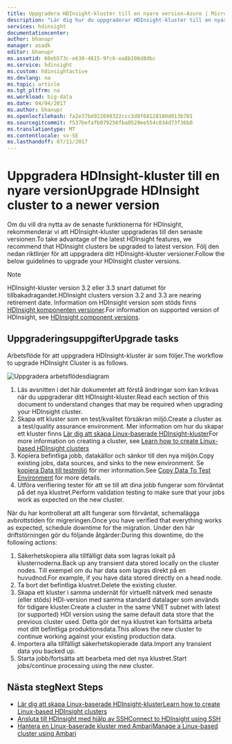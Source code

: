 ```yaml
---
title: Uppgradera HDInsight-kluster till en nyare version-Azure | Microsoft Docs
description: "Lär dig hur du uppgraderar HDInsight-kluster till en nyare version."
services: hdinsight
documentationcenter: 
author: bhanupr
manager: asadk
editor: bhanupr
ms.assetid: 60eb573c-e639-4815-9fc6-ea8b106d8dbc
ms.service: hdinsight
ms.custom: hdinsightactive
ms.devlang: na
ms.topic: article
ms.tgt_pltfrm: na
ms.workload: big-data
ms.date: 04/04/2017
ms.author: bhanupr
ms.openlocfilehash: fa2e37bd922690322ccc3d8f68128180d013b701
ms.sourcegitcommit: f537befafb079256fba0529ee554c034d73f36b0
ms.translationtype: MT
ms.contentlocale: sv-SE
ms.lasthandoff: 07/11/2017
---
```

# <a name="upgrade-hdinsight-cluster-to-a-newer-version"></a><span data-ttu-id="93694-103">Uppgradera HDInsight-kluster till en nyare version</span><span class="sxs-lookup"><span data-stu-id="93694-103">Upgrade HDInsight cluster to a newer version</span></span>
<span data-ttu-id="93694-104">Om du vill dra nytta av de senaste funktionerna för HDInsight, rekommenderar vi att HDInsight-kluster uppgraderas till den senaste versionen.</span><span class="sxs-lookup"><span data-stu-id="93694-104">To take advantage of the latest HDInsight features, we recommend that HDInsight clusters be upgraded to latest version.</span></span> <span data-ttu-id="93694-105">Följ den nedan riktlinjer för att uppgradera ditt HDInsight-kluster versioner.</span><span class="sxs-lookup"><span data-stu-id="93694-105">Follow the below guidelines to upgrade your HDInsight cluster versions.</span></span>

> [!NOTE]
> <span data-ttu-id="93694-106">HDInsight-kluster version 3.2 eller 3.3 snart datumet för tillbakadragandet.</span><span class="sxs-lookup"><span data-stu-id="93694-106">HDInsight clusters version 3.2 and 3.3 are nearing retirement date.</span></span> <span data-ttu-id="93694-107">Information om HDInsight version som stöds finns [HDInsight komponenten versioner](hdinsight-component-versioning.md#supported-hdinsight-versions).</span><span class="sxs-lookup"><span data-stu-id="93694-107">For information on supported version of HDInsight, see [HDInsight component versions](hdinsight-component-versioning.md#supported-hdinsight-versions).</span></span>
>
>

## <a name="upgrade-tasks"></a><span data-ttu-id="93694-108">Uppgraderingsuppgifter</span><span class="sxs-lookup"><span data-stu-id="93694-108">Upgrade tasks</span></span>
<span data-ttu-id="93694-109">Arbetsflöde för att uppgradera HDInsight-kluster är som följer.</span><span class="sxs-lookup"><span data-stu-id="93694-109">The workflow to upgrade HDInsight Cluster is as follows.</span></span>

![Uppgradera arbetsflödesdiagram](./media/hdinsight-upgrade-cluster/upgrade-workflow.png)

1. <span data-ttu-id="93694-111">Läs avsnitten i det här dokumentet att förstå ändringar som kan krävas när du uppgraderar ditt HDInsight-kluster.</span><span class="sxs-lookup"><span data-stu-id="93694-111">Read each section of this document to understand changes that may be required when upgrading your HDInsight cluster.</span></span>
2. <span data-ttu-id="93694-112">Skapa ett kluster som en test/kvalitet försäkran miljö.</span><span class="sxs-lookup"><span data-stu-id="93694-112">Create a cluster as a test/quality assurance environment.</span></span> <span data-ttu-id="93694-113">Mer information om hur du skapar ett kluster finns [Lär dig att skapa Linux-baserade HDInsight-kluster](hdinsight-hadoop-provision-linux-clusters.md)</span><span class="sxs-lookup"><span data-stu-id="93694-113">For more information on creating a cluster, see [Learn how to create Linux-based HDInsight clusters](hdinsight-hadoop-provision-linux-clusters.md)</span></span>
3. <span data-ttu-id="93694-114">Kopiera befintliga jobb, datakällor och sänkor till den nya miljön.</span><span class="sxs-lookup"><span data-stu-id="93694-114">Copy existing jobs, data sources, and sinks to the new environment.</span></span> <span data-ttu-id="93694-115">Se [kopiera Data till testmiljö](hdinsight-migrate-from-windows-to-linux.md#copy-data-to-the-test-environment) för mer information.</span><span class="sxs-lookup"><span data-stu-id="93694-115">See [Copy Data To Test Environment](hdinsight-migrate-from-windows-to-linux.md#copy-data-to-the-test-environment) for more details.</span></span>
4. <span data-ttu-id="93694-116">Utföra verifiering tester för att se till att dina jobb fungerar som förväntat på det nya klustret.</span><span class="sxs-lookup"><span data-stu-id="93694-116">Perform validation testing to make sure that your jobs work as expected on the new cluster.</span></span>


<span data-ttu-id="93694-117">När du har kontrollerat att allt fungerar som förväntat, schemalägga avbrottstiden för migreringen.</span><span class="sxs-lookup"><span data-stu-id="93694-117">Once you have verified that everything works as expected, schedule downtime for the migration.</span></span> <span data-ttu-id="93694-118">Under den här driftstörningen gör du följande åtgärder:</span><span class="sxs-lookup"><span data-stu-id="93694-118">During this downtime, do the following actions:</span></span>

1.  <span data-ttu-id="93694-119">Säkerhetskopiera alla tillfälligt data som lagras lokalt på klusternoderna.</span><span class="sxs-lookup"><span data-stu-id="93694-119">Back up any transient data stored locally on the cluster nodes.</span></span> <span data-ttu-id="93694-120">Till exempel om du har data som lagras direkt på en huvudnod.</span><span class="sxs-lookup"><span data-stu-id="93694-120">For example, if you have data stored directly on a head node.</span></span>
2.  <span data-ttu-id="93694-121">Ta bort det befintliga klustret.</span><span class="sxs-lookup"><span data-stu-id="93694-121">Delete the existing cluster.</span></span>
3.  <span data-ttu-id="93694-122">Skapa ett kluster i samma undernät för virtuellt nätverk med senaste (eller stöds) HDI-version med samma standard datalager som används för tidigare kluster.</span><span class="sxs-lookup"><span data-stu-id="93694-122">Create a cluster in the same VNET subnet with latest (or supported) HDI version using the same default data store that the previous cluster used.</span></span> <span data-ttu-id="93694-123">Detta gör det nya klustret kan fortsätta arbeta mot ditt befintliga produktionsdata.</span><span class="sxs-lookup"><span data-stu-id="93694-123">This allows the new cluster to continue working against your existing production data.</span></span>
4.  <span data-ttu-id="93694-124">Importera alla tillfälligt säkerhetskopierade data.</span><span class="sxs-lookup"><span data-stu-id="93694-124">Import any transient data you backed up.</span></span>
5.  <span data-ttu-id="93694-125">Starta jobb/fortsätta att bearbeta med det nya klustret.</span><span class="sxs-lookup"><span data-stu-id="93694-125">Start jobs/continue processing using the new cluster.</span></span>

## <a name="next-steps"></a><span data-ttu-id="93694-126">Nästa steg</span><span class="sxs-lookup"><span data-stu-id="93694-126">Next Steps</span></span>
* [<span data-ttu-id="93694-127">Lär dig att skapa Linux-baserade HDInsight-kluster</span><span class="sxs-lookup"><span data-stu-id="93694-127">Learn how to create Linux-based HDInsight clusters</span></span>](hdinsight-hadoop-provision-linux-clusters.md)
* [<span data-ttu-id="93694-128">Ansluta till HDInsight med hjälp av SSH</span><span class="sxs-lookup"><span data-stu-id="93694-128">Connect to HDInsight using SSH</span></span>](hdinsight-hadoop-linux-use-ssh-unix.md)
* [<span data-ttu-id="93694-129">Hantera en Linux-baserade kluster med Ambari</span><span class="sxs-lookup"><span data-stu-id="93694-129">Manage a Linux-based cluster using Ambari</span></span>](hdinsight-hadoop-manage-ambari.md)

